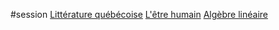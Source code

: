#session 
[Littérature québécoise](Littérature%20québécoise.md)
[L'être humain](L'être%20humain.md)
[Algèbre linéaire](Algèbre%20linéaire.md)